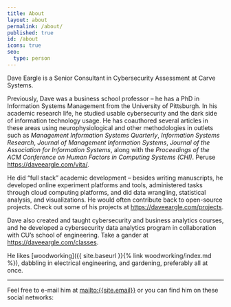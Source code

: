 ```yaml
---
title: About
layout: about
permalink: /about/
published: true
id: /about
icons: true
seo:
  type: person
---
```


Dave Eargle is a Senior Consultant in Cybersecurity Assessment at Carve Systems. 

Previously, Dave was a business school professor – he has a PhD in Information Systems Management from the University of Pittsburgh. In his academic research life, he studied usable cybersecurity and the dark side of information technology usage. He has coauthored several articles in these areas using neurophysiological and other methodologies in outlets such as _Management Information Systems Quarterly_, _Information Systems Research_, _Journal of Management Information Systems_, _Journal of the Association for Information Systems_, along with the _Proceedings of the ACM Conference on Human Factors in Computing Systems (CHI)_. Peruse <https://daveeargle.com/vita/>.

He did “full stack” academic development – besides writing manuscripts, he developed online experiment platforms and tools, administered tasks through cloud computing platforms, and did data wrangling, statistical analysis, and visualizations. He would often contribute back to open-source projects. Check out some of his projects at <https://daveeargle.com/projects>.

Dave also created and taught cybersecurity and business analytics courses, and he developed a cybersecurity data analytics program in collaboration with CU’s school of engineering. Take a gander at <https://daveeargle.com/classes>.

He likes [woodworking]({{ site.baseurl }}{% link woodworking/index.md %}), dabbling in electrical engineering, and gardening, preferably all at once.

___

Feel free to e-mail him at <mailto:{{site.email}}> or you can find him on these social networks:
